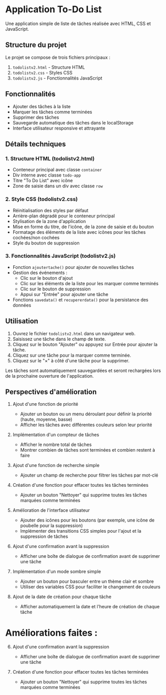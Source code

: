 # Application To-Do List

Une application simple de liste de tâches réalisée avec HTML, CSS et JavaScript.

## Structure du projet

Le projet se compose de trois fichiers principaux :

1. `todolistv2.html` - Structure HTML
2. `todolistv2.css` - Styles CSS
3. `todolistv2.js` - Fonctionnalités JavaScript

## Fonctionnalités

- Ajouter des tâches à la liste
- Marquer les tâches comme terminées
- Supprimer des tâches
- Sauvegarde automatique des tâches dans le localStorage
- Interface utilisateur responsive et attrayante

## Détails techniques

### 1. Structure HTML (todolistv2.html)

- Conteneur principal avec classe `container`
- Div interne avec classe `todo-app`
- Titre "To Do List" avec icône
- Zone de saisie dans un div avec classe `row`

### 2. Style CSS (todolistv2.css)

- Réinitialisation des styles par défaut
- Arrière-plan dégradé pour le conteneur principal
- Stylisation de la zone d'application
- Mise en forme du titre, de l'icône, de la zone de saisie et du bouton
- Formatage des éléments de la liste avec icônes pour les tâches cochées/non cochées
- Style du bouton de suppression

### 3. Fonctionnalités JavaScript (todolistv2.js)

- Fonction `ajoutertache()` pour ajouter de nouvelles tâches
- Gestion des événements :
  - Clic sur le bouton d'ajout
  - Clic sur les éléments de la liste pour les marquer comme terminés
  - Clic sur le bouton de suppression
  - Appui sur "Entrée" pour ajouter une tâche
- Fonctions `savedata()` et `recupererdata()` pour la persistance des données

## Utilisation

1. Ouvrez le fichier `todolistv2.html` dans un navigateur web.
2. Saisissez une tâche dans le champ de texte.
3. Cliquez sur le bouton "Ajouter" ou appuyez sur Entrée pour ajouter la tâche.
4. Cliquez sur une tâche pour la marquer comme terminée.
5. Cliquez sur le "×" à côté d'une tâche pour la supprimer.

Les tâches sont automatiquement sauvegardées et seront rechargées lors de la prochaine ouverture de l'application.


## Perspectives d'amélioration

1. Ajout d'une fonction de priorité
   - Ajouter un bouton ou un menu déroulant pour définir la priorité (haute, moyenne, basse)
   - Afficher les tâches avec différentes couleurs selon leur priorité

2. Implémentation d'un compteur de tâches
   - Afficher le nombre total de tâches
   - Montrer combien de tâches sont terminées et combien restent à faire

3. Ajout d'une fonction de recherche simple
   - Ajouter un champ de recherche pour filtrer les tâches par mot-clé

4. Création d'une fonction pour effacer toutes les tâches terminées
   - Ajouter un bouton "Nettoyer" qui supprime toutes les tâches marquées comme terminées

5. Amélioration de l'interface utilisateur
   - Ajouter des icônes pour les boutons (par exemple, une icône de poubelle pour la suppression)
   - Implémenter des transitions CSS simples pour l'ajout et la suppression de tâches

6. Ajout d'une confirmation avant la suppression
   - Afficher une boîte de dialogue de confirmation avant de supprimer une tâche

7. Implémentation d'un mode sombre simple
   - Ajouter un bouton pour basculer entre un thème clair et sombre
   - Utiliser des variables CSS pour faciliter le changement de couleurs

8. Ajout de la date de création pour chaque tâche
   - Afficher automatiquement la date et l'heure de création de chaque tâche

# Améliorations faites : 

6. Ajout d'une confirmation avant la suppression
   - Afficher une boîte de dialogue de confirmation avant de supprimer une tâche

4. Création d'une fonction pour effacer toutes les tâches terminées
   - Ajouter un bouton "Nettoyer" qui supprime toutes les tâches marquées comme terminées
